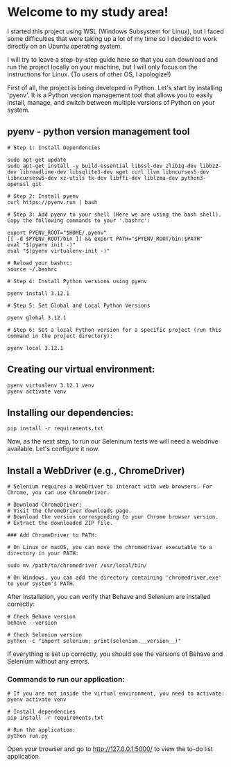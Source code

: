 # Welcome to my study area!

I started this project using WSL (Windows Subsystem for Linux), but I faced some difficulties that were taking up a lot of my time so I decided to work directly on an Ubuntu operating system.

I will try to leave a step-by-step guide here so that you can download and run the project locally on your machine, but I will only focus on the instructions for Linux. (To users of other OS, I apologize!)

First of all, the project is being developed in Python. Let's start by installing 'pyenv'. It is a Python version management tool that allows you to easily install, manage, and switch between multiple versions of Python on your system.

## pyenv - python version management tool

```
# Step 1: Install Dependencies

sudo apt-get update
sudo apt-get install -y build-essential libssl-dev zlib1g-dev libbz2-dev libreadline-dev libsqlite3-dev wget curl llvm libncurses5-dev libncursesw5-dev xz-utils tk-dev libffi-dev liblzma-dev python3-openssl git

# Step 2: Install pyenv
curl https://pyenv.run | bash

# Step 3: Add pyenv to your shell (Here we are using the bash shell). Copy the following commands to your '.bashrc':

export PYENV_ROOT="$HOME/.pyenv"
[[ -d $PYENV_ROOT/bin ]] && export PATH="$PYENV_ROOT/bin:$PATH"
eval "$(pyenv init -)"
eval "$(pyenv virtualenv-init -)"

# Reload your bashrc:
source ~/.bashrc

# Step 4: Install Python versions using pyenv

pyenv install 3.12.1

# Step 5: Set Global and Local Python Versions

pyenv global 3.12.1

# Step 6: Set a local Python version for a specific project (run this command in the project directory):

pyenv local 3.12.1
```

## Creating our virtual environment:
```
pyenv virtualenv 3.12.1 venv
pyenv activate venv
```

## Installing our dependencies:
```
pip install -r requirements.txt
```
Now, as the next step, to run our Seleninum tests we will need a webdrive available. Let's configure it now.

## Install a WebDriver (e.g., ChromeDriver)

```
# Selenium requires a WebDriver to interact with web browsers. For Chrome, you can use ChromeDriver.

# Download ChromeDriver:
# Visit the ChromeDriver downloads page.
# Download the version corresponding to your Chrome browser version.
# Extract the downloaded ZIP file.

### Add ChromeDriver to PATH:

# On Linux or macOS, you can move the chromedriver executable to a directory in your PATH:

sudo mv /path/to/chromedriver /usr/local/bin/

# On Windows, you can add the directory containing 'chromedriver.exe' to your system's PATH.
```

After installation, you can verify that Behave and Selenium are installed correctly:

```
# Check Behave version
behave --version

# Check Selenium version
python -c "import selenium; print(selenium.__version__)"
```

If everything is set up correctly, you should see the versions of Behave and Selenium without any errors.

### Commands to run our application:

```
# If you are not inside the virtual environment, you need to activate:
pyenv activate venv

# Install dependencies
pip install -r requirements.txt

# Run the application:
python run.py
```

Open your browser and go to http://127.0.0.1:5000/ to view the to-do list application.
